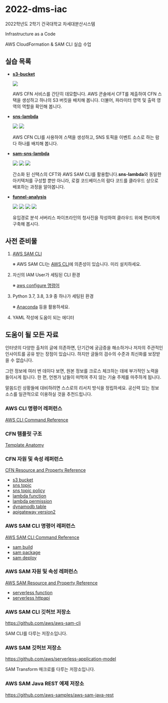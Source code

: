 # 2022-dms-iac

2022학년도 2학기 건국대학교 차세대분산시스템 

Infrastructure as a Code 

AWS CloudFormation & SAM CLI 실습 수업

## 실습 목록

- [**s3-bucket**](https://github.com/binchoo/2022-dms-iac/tree/master/src/s3-bucket)

  ![](https://img.shields.io/badge/s3--06A0CE?logo=amazons3&color=569A31&labelColor=FFFFFF) 

  AWS CFN 서비스를 간단히 데모합니다. AWS 콘솔에서 CFT를 제출하여 CFN 스택을 생성하고 하나의 S3 버킷을 배치해 봅니다. 더불어, 파라미터 영역 및 출력 영역의 역할을 확인해 봅니다.

- [**sns-lambda**](https://github.com/binchoo/2022-dms-iac/tree/master/src/sns-lambda)

  ![](https://img.shields.io/badge/lambda--06A0CE?logo=awslambda&color=FF9900&labelColor=FFFFFF) ![](https://img.shields.io/badge/sns--06A0CE?logo=amazonsqs&color=FF4F8B&labelColor=FFFFFF)

  AWS CFN CLI를 사용하여 스택을 생성하고, SNS 토픽을 이벤트 소스로 하는 람다 하나를 배치해 봅니다.

- [**sam-sns-lambda**](https://github.com/binchoo/2022-dms-iac/tree/master/src/sam-sns-lambda)

  ![](https://img.shields.io/badge/aws%20sam--06A0CE?logo=amazonaws&color=4053D6&labelColor=FFFFFF&logoColor=4053D6) ![](https://img.shields.io/badge/lambda--06A0CE?logo=awslambda&color=FF9900&labelColor=FFFFFF) ![](https://img.shields.io/badge/sns--06A0CE?logo=amazonsqs&color=FF4F8B&labelColor=FFFFFF) 

  간소화 된 신택스의 CFT와 AWS SAM CLI를 활용합니다.**sns-lambda**와 동일한 아키텍처를 구성할 뿐만 아니라, 로컬 코드베이스의 람다 코드를 클라우드 상으로 배포하는 과정을 알아봅니다.

- [**funnel-analysis**](https://github.com/binchoo/2022-dms-iac/tree/master/src/funnel-analysis)

  ![](https://img.shields.io/badge/aws%20sam--06A0CE?logo=amazonaws&color=4053D6&labelColor=FFFFFF&logoColor=4053D6) ![](https://img.shields.io/badge/dynamodb--06A0CE?logo=amazondynamodb&color=4053D6&labelColor=FFFFFF&logoColor=4053D6) ![](https://img.shields.io/badge/lambda--06A0CE?logo=awslambda&color=FF9900&labelColor=FFFFFF) ![](https://img.shields.io/badge/HTTP%20API%20gateway--06A0CE?logo=amazonapigateway&color=FF4F8B&labelColor=FFFFFF)
  
  유입경로 분석 서버리스 파이프라인의 청사진을 작성하여 클라우드 위에 편리하게 구축해 봅시다.

## 사전 준비물

1. [AWS SAM CLI](https://docs.aws.amazon.com/ko_kr/serverless-application-model/latest/developerguide/serverless-sam-cli-install.html)

   ※ AWS SAM CLI는 [AWS CLI](https://docs.aws.amazon.com/ko_kr/cli/latest/userguide/getting-started-install.html#getting-started-install-instructions)에 의존성이 있습니다. 미리 설치하세요.

2. 자신의 IAM User가 세팅된 CLI 환경

   ※ [aws configure 명령어](https://docs.aws.amazon.com/ko_kr/cli/latest/userguide/cli-configure-files.html)

3. Python 3.7, 3.8, 3.9 중 하나가 세팅된 환경

   ※ [Anaconda](https://conda.io/projects/conda/en/latest/user-guide/tasks/manage-environments.html#) 등을 활용하세요.

4. YAML 작성에 도움이 되는 에디터

## 도움이 될 모든 자료

인터넷의 다양한 출처의 글에 의존하면, 단기간에 궁금증을 해소하거나 저자의 주관적인 인사이트를 공유 받는 장점이 있습니다. 하지만 글들의 검수의 수준과 최신화를 보장받을 수 없습니다. 

그런 정보에 여러 번 데이다 보면, 원본 정보를 크로스 체크하는 데에 부가적인 노력을 들이시게 됩니다.
한 편, 언젠가 남들이 떠먹여 주지 않는 기술 주제를 마주하게 됩니다. 

말씀드린 상황들에 대비하려면 스스로의 리서치 방식을 정립하세요. 공신력 있는 정보 소스를 일관적으로 이용하실 것을 추천드립니다.

### AWS CLI 명령어 레퍼런스

[AWS CLI Command Reference](https://docs.aws.amazon.com/cli/latest/index.html)

### CFN 템플릿 구조

[Template Anatomy](https://docs.aws.amazon.com/AWSCloudFormation/latest/UserGuide/template-anatomy.html)

### CFN 자원 및 속성 레퍼런스

[CFN Resource and Property Reference](https://docs.aws.amazon.com/AWSCloudFormation/latest/UserGuide/aws-template-resource-type-ref.html)

- [s3 bucket](https://docs.aws.amazon.com/AWSCloudFormation/latest/UserGuide/aws-properties-s3-bucket.html)
- [sns topic](https://docs.aws.amazon.com/AWSCloudFormation/latest/UserGuide/aws-resource-sns-topic.html)
- [sns topic policy](https://docs.aws.amazon.com/AWSCloudFormation/latest/UserGuide/aws-properties-sns-policy.html)
- [lambda function](https://docs.aws.amazon.com/AWSCloudFormation/latest/UserGuide/aws-resource-lambda-function.html)
- [lambda permission](https://docs.aws.amazon.com/AWSCloudFormation/latest/UserGuide/aws-resource-lambda-permission.html)
- [dynamodb table](https://docs.aws.amazon.com/AWSCloudFormation/latest/UserGuide/aws-resource-dynamodb-table.html)
- [apigateway version2](https://docs.aws.amazon.com/AWSCloudFormation/latest/UserGuide/AWS_ApiGatewayV2.html)

### AWS SAM CLI 명령어 레퍼런스

[AWS SAM CLI Command Reference](https://docs.aws.amazon.com/serverless-application-model/latest/developerguide/serverless-sam-cli-command-reference.html)

- [sam build](https://docs.aws.amazon.com/serverless-application-model/latest/developerguide/sam-cli-command-reference-sam-build.html)
- [sam package](https://docs.aws.amazon.com/serverless-application-model/latest/developerguide/sam-cli-command-reference-sam-package.html)
- [sam deploy](https://docs.aws.amazon.com/serverless-application-model/latest/developerguide/sam-cli-command-reference-sam-deploy.html)

### AWS SAM 자원 및 속성 레퍼런스

[AWS SAM Resource and Property Reference](https://docs.aws.amazon.com/serverless-application-model/latest/developerguide/sam-specification-resources-and-properties.html)

- [serverless function](https://docs.aws.amazon.com/ko_kr/serverless-application-model/latest/developerguide/sam-resource-function.html)
- [serverless httpapi](https://docs.aws.amazon.com/serverless-application-model/latest/developerguide/sam-resource-httpapi.html)

### AWS SAM CLI 깃허브 저장소

https://github.com/aws/aws-sam-cli

SAM CLI를 다루는 저장소입니다.

### AWS SAM 깃허브 저장소

https://github.com/aws/serverless-application-model

SAM Transform 매크로를 다루는 저장소입니다.

### AWS SAM Java REST 예제 저장소

https://github.com/aws-samples/aws-sam-java-rest
